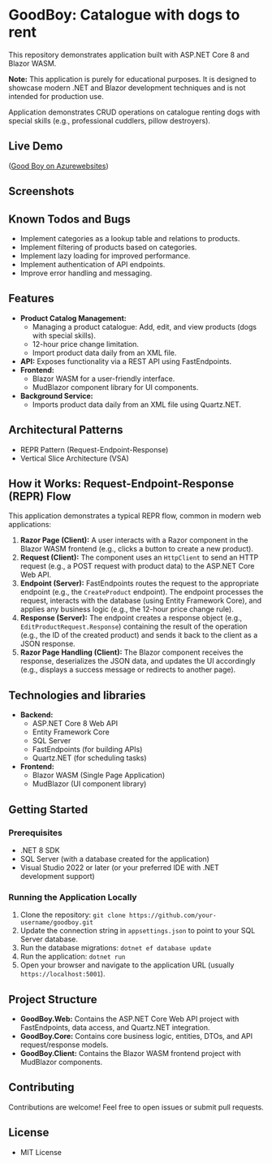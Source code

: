 # GoodBoy: Catalogue with dogs to rent

This repository demonstrates application built with ASP.NET Core 8 and Blazor WASM.

**Note:** This application is purely for educational purposes. It is designed to showcase modern .NET and Blazor development techniques and is not intended for production use.

Application demonstrates CRUD operations on catalogue renting dogs with special skills (e.g., professional cuddlers, pillow destroyers).

## Live Demo

([Good Boy on Azurewebsites](https://goodboyapp.azurewebsites.net/))

## Screenshots

## Known Todos and Bugs

* Implement categories as a lookup table and relations to products.
* Implement filtering of products based on categories.
* Implement lazy loading for improved performance.
* Implement authentication of API endpoints.
* Improve error handling and messaging.

## Features

* **Product Catalog Management:**
    * Managing a product catalogue: Add, edit, and view products (dogs with special skills).
    * 12-hour price change limitation.
    * Import product data daily from an XML file.
* **API:** Exposes functionality via a REST API using FastEndpoints.
* **Frontend:**
    * Blazor WASM for a user-friendly interface.
    * MudBlazor component library for UI components.
* **Background Service:**
    * Imports product data daily from an XML file using Quartz.NET.

## Architectural Patterns
  * REPR Pattern (Request-Endpoint-Response)
  * Vertical Slice Architecture (VSA)

## How it Works: Request-Endpoint-Response (REPR) Flow

This application demonstrates a typical REPR flow, common in modern web applications:

1. **Razor Page (Client):** A user interacts with a Razor component in the Blazor WASM frontend (e.g., clicks a button to create a new product).
2. **Request (Client):** The component uses an `HttpClient` to send an HTTP request (e.g., a POST request with product data) to the ASP.NET Core Web API.
3. **Endpoint (Server):**  FastEndpoints routes the request to the appropriate endpoint (e.g., the `CreateProduct` endpoint). The endpoint processes the request, interacts with the database (using Entity Framework Core), and applies any business logic (e.g., the 12-hour price change rule).
4. **Response (Server):** The endpoint creates a response object (e.g., `EditProductRequest.Response`) containing the result of the operation (e.g., the ID of the created product) and sends it back to the client as a JSON response.
5. **Razor Page Handling (Client):** The Blazor component receives the response, deserializes the JSON data, and updates the UI accordingly (e.g., displays a success message or redirects to another page).

## Technologies and libraries

* **Backend:**
    * ASP.NET Core 8 Web API
    * Entity Framework Core
    * SQL Server
    * FastEndpoints (for building APIs)
    * Quartz.NET (for scheduling tasks)
* **Frontend:**
    * Blazor WASM (Single Page Application)
    * MudBlazor (UI component library)

## Getting Started

### Prerequisites

* .NET 8 SDK
* SQL Server (with a database created for the application)
* Visual Studio 2022 or later (or your preferred IDE with .NET development support)

### Running the Application Locally

1. Clone the repository: `git clone https://github.com/your-username/goodboy.git`
2. Update the connection string in `appsettings.json` to point to your SQL Server database.
3. Run the database migrations: `dotnet ef database update`
4. Run the application: `dotnet run`
5. Open your browser and navigate to the application URL (usually `https://localhost:5001`).

## Project Structure

* **GoodBoy.Web:** Contains the ASP.NET Core Web API project with FastEndpoints, data access, and Quartz.NET integration.
* **GoodBoy.Core:** Contains core business logic, entities, DTOs, and API request/response models.
* **GoodBoy.Client:** Contains the Blazor WASM frontend project with MudBlazor components.

## Contributing

Contributions are welcome! Feel free to open issues or submit pull requests.

## License
* MIT License